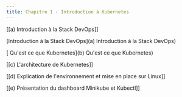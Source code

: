 ```yaml
---
title: Chapitre 1 - Introduction à Kubernetes
---
```


[[a) Introduction à la Stack DevOps]]

[Introduction à la Stack DevOps](a\) Introduction à la Stack DevOps)

[ Qu'est ce que Kubernetes](b\) Qu'est ce que Kubernetes)

[[c) L'architecture de Kubernetes]]

[[d) Explication de l'environnement et mise en place sur Linux]]

[[e) Présentation du dashboard Minikube et Kubectl]]
